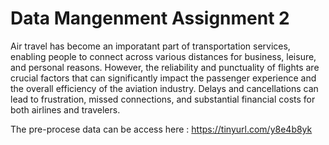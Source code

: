 # Data Mangenment Assignment 2

Air travel has become an imporatant part of transportation services, enabling people to connect across various distances for business, leisure, and personal reasons. However, the reliability and punctuality of flights are crucial factors that can significantly impact the passenger experience and the overall efficiency of the aviation industry. Delays and cancellations can lead to frustration, missed connections, and substantial financial costs for both airlines and travelers.


The pre-procese data can be access here : https://tinyurl.com/y8e4b8yk
